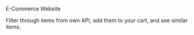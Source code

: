 E-Commerce Website

Filter through items from own API, add them to your cart, and see similar items.
